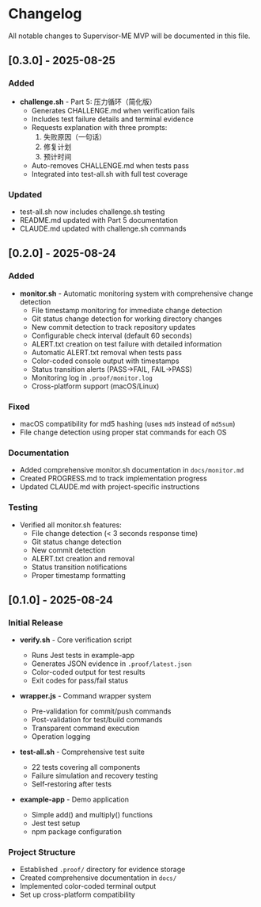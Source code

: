 # Changelog

All notable changes to Supervisor-ME MVP will be documented in this file.

## [0.3.0] - 2025-08-25

### Added
- **challenge.sh** - Part 5: 压力循环（简化版）
  - Generates CHALLENGE.md when verification fails
  - Includes test failure details and terminal evidence
  - Requests explanation with three prompts:
    1. 失败原因（一句话）
    2. 修复计划
    3. 预计时间
  - Auto-removes CHALLENGE.md when tests pass
  - Integrated into test-all.sh with full test coverage

### Updated
- test-all.sh now includes challenge.sh testing
- README.md updated with Part 5 documentation
- CLAUDE.md updated with challenge.sh commands

## [0.2.0] - 2025-08-24

### Added
- **monitor.sh** - Automatic monitoring system with comprehensive change detection
  - File timestamp monitoring for immediate change detection
  - Git status change detection for working directory changes
  - New commit detection to track repository updates
  - Configurable check interval (default 60 seconds)
  - ALERT.txt creation on test failure with detailed information
  - Automatic ALERT.txt removal when tests pass
  - Color-coded console output with timestamps
  - Status transition alerts (PASS→FAIL, FAIL→PASS)
  - Monitoring log in `.proof/monitor.log`
  - Cross-platform support (macOS/Linux)

### Fixed
- macOS compatibility for md5 hashing (uses `md5` instead of `md5sum`)
- File change detection using proper stat commands for each OS

### Documentation
- Added comprehensive monitor.sh documentation in `docs/monitor.md`
- Created PROGRESS.md to track implementation progress
- Updated CLAUDE.md with project-specific instructions

### Testing
- Verified all monitor.sh features:
  - File change detection (< 3 seconds response time)
  - Git status change detection
  - New commit detection
  - ALERT.txt creation and removal
  - Status transition notifications
  - Proper timestamp formatting

## [0.1.0] - 2025-08-24

### Initial Release
- **verify.sh** - Core verification script
  - Runs Jest tests in example-app
  - Generates JSON evidence in `.proof/latest.json`
  - Color-coded output for test results
  - Exit codes for pass/fail status

- **wrapper.js** - Command wrapper system
  - Pre-validation for commit/push commands
  - Post-validation for test/build commands
  - Transparent command execution
  - Operation logging

- **test-all.sh** - Comprehensive test suite
  - 22 tests covering all components
  - Failure simulation and recovery testing
  - Self-restoring after tests

- **example-app** - Demo application
  - Simple add() and multiply() functions
  - Jest test setup
  - npm package configuration

### Project Structure
- Established `.proof/` directory for evidence storage
- Created comprehensive documentation in `docs/`
- Implemented color-coded terminal output
- Set up cross-platform compatibility